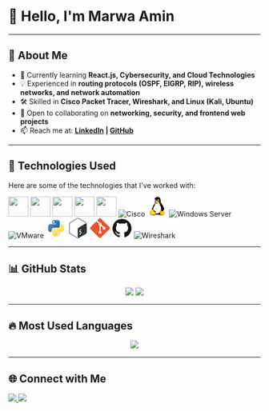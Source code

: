 # 👋 Hello, I'm Marwa Amin
---

## 🚀 About Me  
- 🌱 Currently learning **React.js, Cybersecurity, and Cloud Technologies**  
- 💡 Experienced in **routing protocols (OSPF, EIGRP, RIP), wireless networks, and network automation**  
- 🛠 Skilled in **Cisco Packet Tracer, Wireshark, and Linux (Kali, Ubuntu)**  
- 🤝 Open to collaborating on **networking, security, and frontend web projects**  
- 📫 Reach me at: **[LinkedIn](https://www.linkedin.com/in/marwa-amin/) | [GitHub](https://github.com/marwaamin-cs)**

---

## 🚀 Technologies Used  
Here are some of the technologies that I've worked with:  

<p align="left">
  <!-- Frontend -->
  <img src="https://cdn.jsdelivr.net/gh/devicons/devicon/icons/html5/html5-original.svg" width="40" height="40"/>
  <img src="https://cdn.jsdelivr.net/gh/devicons/devicon/icons/css3/css3-original.svg" width="40" height="40"/>
  <img src="https://cdn.jsdelivr.net/gh/devicons/devicon/icons/javascript/javascript-original.svg" width="40" height="40"/>
  <img src="https://cdn.jsdelivr.net/gh/devicons/devicon/icons/bootstrap/bootstrap-original.svg" width="40" height="40"/>
  <img src="https://cdn.jsdelivr.net/gh/devicons/devicon/icons/react/react-original.svg" width="40" height="40"/>

  <!-- Networking -->
  <img src="https://upload.wikimedia.org/wikipedia/commons/6/64/Cisco_logo.svg" alt="Cisco" width="60" height="40"/>
  <img src="https://raw.githubusercontent.com/devicons/devicon/master/icons/linux/linux-original.svg" alt="Linux" width="40" height="40"/>
  <img src="https://img.icons8.com/color/48/windows-10.png" alt="Windows Server" width="40" height="40"/>

  <!-- Virtualization -->
  <img src="https://img.icons8.com/color/48/vmware.png" alt="VMware" width="40" height="40"/>

  <!-- Programming -->
  <img src="https://raw.githubusercontent.com/devicons/devicon/master/icons/python/python-original.svg" alt="Python" width="40" height="40"/>
  <img src="https://raw.githubusercontent.com/devicons/devicon/master/icons/bash/bash-original.svg" alt="Bash" width="40" height="40"/>

  <!-- Tools -->
  <img src="https://raw.githubusercontent.com/devicons/devicon/master/icons/git/git-original.svg" alt="Git" width="40" height="40"/>
  <img src="https://raw.githubusercontent.com/devicons/devicon/master/icons/github/github-original.svg" alt="GitHub" width="40" height="40"/>
  <img src="https://www.vectorlogo.zone/logos/wireshark/wireshark-icon.svg" alt="Wireshark" width="40" height="40"/>

</p>

---

## 📊 GitHub Stats  

<p align="center">
  <img src="https://github-readme-stats.vercel.app/api?username=marwaamin-cs&show_icons=true&theme=radical&hide_border=false&border_radius=10" height="180"/>
  <img src="https://streak-stats.demolab.com/?user=marwaamin-cs&theme=radical&hide_border=false&border_radius=10" height="180"/>
</p>


---

## 🔥 Most Used Languages  

<p align="center">
 <img src="https://github-readme-stats.vercel.app/api/top-langs/?username=marwaamin-cs&langs_count=10&layout=compact&theme=radical&hide_border=false&border_radius=10" height="200"/>
</p>

---

## 🌐 Connect with Me  

<p align="left">
  <a href="https://www.linkedin.com/in/marwa-aminn" target="blank">
    <img src="https://img.shields.io/badge/-LinkedIn-blue?style=for-the-badge&logo=linkedin"/>
  </a>
  <a href="mailto:marwaamin590@gmail.com">
    <img src="https://img.shields.io/badge/Gmail-red?style=for-the-badge&logo=gmail&logoColor=white"/>
  </a>
</p>
